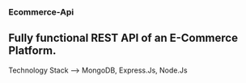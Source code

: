 ### Ecommerce-Api

## Fully functional REST API of an E-Commerce Platform.

Technology Stack --> MongoDB, Express.Js, Node.Js

